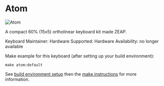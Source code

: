 Atom
===

![Atom](http://)

A compact 60% (15x5) ortholinear keyboard kit made ZEAP.

Keyboard Maintainer: 
Hardware Supported: 
Hardware Availability: no longer available

Make example for this keyboard (after setting up your build environment):

    make atom:default

See [build environment setup](https://docs.qmk.fm/#/getting_started_build_tools) then the [make instructions](https://docs.qmk.fm/#/getting_started_make_guide) for more information.
